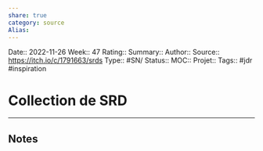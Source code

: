 ```yaml
---
share: true 
category: source
Alias:
---
```

Date:: 2022-11-26
Week:: 47
Rating::
Summary:: 
Author::
Source:: https://itch.io/c/1791663/srds 
Type:: #SN/
Status:: 
MOC::
Projet:: 
Tags:: #jdr #inspiration 

# Collection de SRD


***

## Notes
